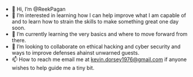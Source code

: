 - 👋 Hi, I’m @ReekPagan
- 👀 I’m interested in learning how I can help improve what I am capable of and to learn how to strain the skills to make something great one day soon.
- 🌱 I’m currently learning the very basics and where to move forward from there.
- 💞️ I’m looking to collaborate on ethical hacking and cyber security and ways to improve defenses ahainst unwarned guests.
- 📫 How to reach me email me at kevin.dorsey1976@gmail.com if anyone wishes to help guide me a tiny bit.

<!---
ReekPagan/ReekPagan is a ✨ special ✨ repository because its `README.md` (this file) appears on your GitHub profile.
You can click the Preview link to take a look at your changes.
--->
